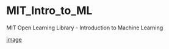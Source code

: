 # MIT_Intro_to_ML
MIT Open Learning Library - Introduction to Machine Learning

[image](https://openlearninglibrary.mit.edu/asset-v1:MITx+6.036+1T2019+type@asset+block@course_image.jpg)
